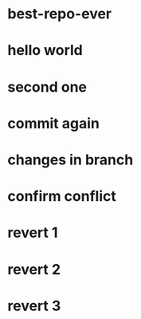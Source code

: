 # best-repo-ever
# hello world
# second one
# commit again
# changes in branch
# confirm conflict



# revert 1
# revert 2
# revert 3
